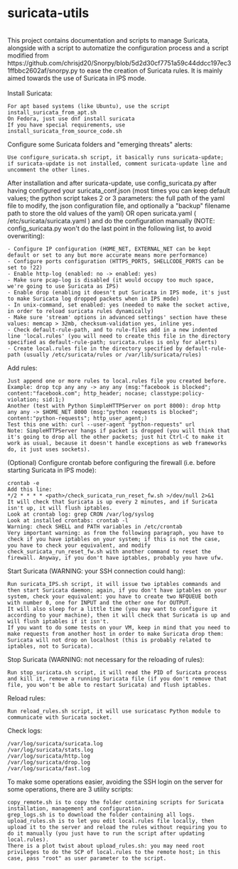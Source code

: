 # suricata-utils
<br>
This project contains documentation and scripts to manage Suricata, alongside with a script to automatize the configuration process and a script modified from https://github.com/chrisjd20/Snorpy/blob/5d2d30cf7751a59c44ddcc197ec31ffbbc2602af/snorpy.py to ease the creation of Suricata rules. It is mainly aimed towards the use of Suricata in IPS mode. <br>
<br>
Install Suricata:

```
For apt based systems (like Ubuntu), use the script install_suricata_from_apt.sh
On Fedora, just use dnf install suricata
If you have special requirements, use install_suricata_from_source_code.sh
```
Configure some Suricata folders and "emerging threats" alerts:
```
Use configure_suricata.sh script, it basically runs suricata-update; if suricata-update is not installed, comment suricata-update line and uncomment the other lines.
```
After installation and after suricata-update, use config_suricata.py after having configured your suricata_conf.json (most times you can keep default values; the python script takes 2 or 3 parameters: the full path of the yaml file to modify, the json configuration file, and optionally a "backup" filename path to store the old values of the yaml) OR open suricata.yaml ( /etc/suricata/suricata.yaml ) and do the configuration manually (NOTE: config_suricata.py won't do the last point in the following list, to avoid overwriting):
```
- Configure IP configuration (HOME_NET, EXTERNAL_NET can be kept default or set to any but more accurate means more performance)
- Configure ports configuration (HTTPS_PORTS, SHELLCODE_PORTS can be set to !22)
- Enable http-log (enabled: no -> enabled: yes)
- Make sure pcap-log is disabled (it would occupy too much space, we're going to use Suricata as IPS)
- Enable drop (enabling it doesn't put Suricata in IPS mode, it's just to make Suricata log dropped packets when in IPS mode)
- In unix-command, set enabled: yes (needed to make the socket active, in order to reload suricata rules dynamically)
- Make sure 'stream' options in advanced settings' section have these values: memcap > 32mb, checksum-validation yes, inline yes.
- Check default-rule-path, and to rule-files add in a new indented line 'local.rules' (you will need to create this file in the directory specified as default-rule-path; suricata.rules is only for alerts)
- Create local.rules file in the directory specified by default-rule-path (usually /etc/suricata/rules or /var/lib/suricata/rules)
```
Add rules:
```
Just append one or more rules to local.rules file you created before.
Example: drop tcp any any -> any any (msg:"facebook is blocked"; content:"facebook.com"; http_header; nocase; classtype:policy-violation; sid:1;)
Another (test with Python SimpleHTTPServer on port 8000): drop http any any -> $HOME_NET 8000 (msg:"python requests is blocked"; content:"python-requests"; http_user_agent;)
Test this one with: curl --user-agent "python-requests" url
Note: SimpleHTTPServer hangs if packet is dropped (you will think that it's going to drop all the other packets; just hit Ctrl-C to make it work as usual, because it doesn't handle exceptions as web frameworks do, it just uses sockets).
```
(Optional) Configure crontab before configuring the firewall (i.e. before starting Suricata in IPS mode):
```
crontab -e
Add this line:
*/2 * * * * <path>/check_suricata_run_reset_fw.sh >/dev/null 2>&1
It will check that Suricata is up every 2 minutes, and if Suricata isn't up, it will flush iptables.
Look at crontab log: grep CRON /var/log/syslog
Look at installed crontabs: crontab -l
Warning: check SHELL and PATH variables in /etc/crontab
Very important warning: as from the following paragraph, you have to check if you have iptables on your system; if this is not the case, you have to check your equivalent, and modify check_suricata_run_reset_fw.sh with another command to reset the firewall. Anyway, if you don't have iptables, probably you have ufw.
```
Start Suricata (WARNING: your SSH connection could hang):
```
Run suricata_IPS.sh script, it will issue two iptables commands and then start Suricata daemon; again, if you don't have iptables on your system, check your equivalent: you have to create two NFQUEUE both with number 0, one for INPUT and the other one for OUTPUT.
It will also sleep for a little time (you may want to configure it according to your machine), then it will check that Suricata is up and will flush iptables if it isn't.
If you want to do some tests on your VM, keep in mind that you need to make requests from another host in order to make Suricata drop them: Suricata will not drop on localhost (this is probably related to iptables, not to Suricata).
```
Stop Suricata (WARNING: not necessary for the reloading of rules):
```
Run stop_suricata.sh script, it will read the PID of Suricata process and kill it, remove a running Suricata file (if you don't remove that file, you won't be able to restart Suricata) and flush iptables.
```
Reload rules:
```
Run reload_rules.sh script, it will use suricatasc Python module to communicate with Suricata socket.
```
Check logs:
```
/var/log/suricata/suricata.log
/var/log/suricata/stats.log
/var/log/suricata/http.log
/var/log/suricata/drop.log
/var/log/suricata/fast.log
```
To make some operations easier, avoiding the SSH login on the server for some operations, there are 3 utility scripts:
```
copy_remote.sh is to copy the folder containing scripts for Suricata installation, management and configuration.
grep_logs.sh is to download the folder containing all logs.
upload_rules.sh is to let you edit local.rules file locally, then upload it to the server and reload the rules without requiring you to do it manually (you just have to run the script after updating local.rules).
There is a plot twist about upload_rules.sh: you may need root privileges to do the SCP of local.rules to the remote host; in this case, pass "root" as user parameter to the script.
```